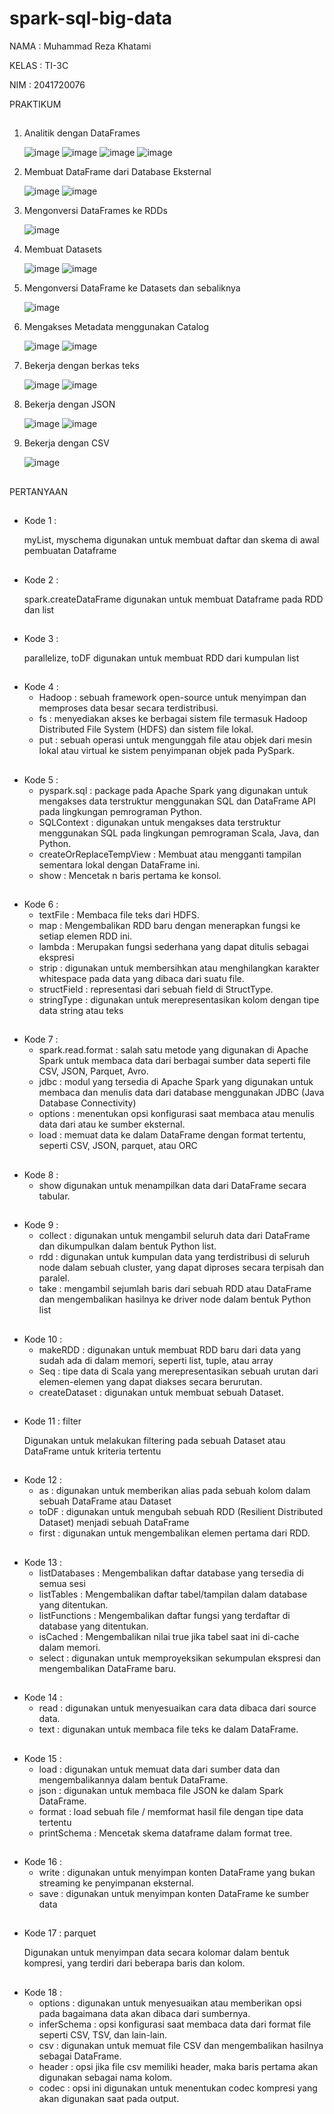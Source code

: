 # spark-sql-big-data
NAMA : Muhammad Reza Khatami

KELAS : TI-3C

NIM : 2041720076

PRAKTIKUM
##
1. Analitik dengan DataFrames
   
   ![image](https://github.com/MuhammadRezaKhatami10/Spark_SQL_big_data/assets/90266254/dc09b8fd-00df-4912-ae5b-ba4b53805ff1)
   ![image](https://github.com/MuhammadRezaKhatami10/Spark_SQL_big_data/assets/90266254/72eca03a-7671-4eec-8586-ba04cac7a636)
   ![image](https://github.com/MuhammadRezaKhatami10/Spark_SQL_big_data/assets/90266254/cd84d3a0-dd28-498e-9d85-161474c937e4)
   ![image](https://github.com/MuhammadRezaKhatami10/Spark_SQL_big_data/assets/90266254/68a5a105-5c60-4713-892b-0b37acbeba1f)
   
2. Membuat DataFrame dari Database Eksternal
   
   ![image](https://github.com/MuhammadRezaKhatami10/Spark_SQL_big_data/assets/90266254/4fa31e08-6d93-4b88-812e-13f073ce4b61)
   ![image](https://github.com/MuhammadRezaKhatami10/Spark_SQL_big_data/assets/90266254/d8dbdaf2-9155-4721-9b16-8ac087fc12fb)

3. Mengonversi DataFrames ke RDDs
   
   ![image](https://github.com/MuhammadRezaKhatami10/Spark_SQL_big_data/assets/90266254/b22dbefa-0378-4b49-bd58-e13c0a6fe643)

4. Membuat Datasets
   
   ![image](https://github.com/MuhammadRezaKhatami10/Spark_SQL_big_data/assets/90266254/278cef15-401f-49ec-ae05-f8b78865c9bf)
   ![image](https://github.com/MuhammadRezaKhatami10/Spark_SQL_big_data/assets/90266254/806cb868-fadd-4914-bef2-c8efc7872ce7)

5. Mengonversi DataFrame ke Datasets dan sebaliknya
    
   ![image](https://github.com/MuhammadRezaKhatami10/Spark_SQL_big_data/assets/90266254/9dd647ed-634b-46e5-9ad2-f87e4aca9c44)

6. Mengakses Metadata menggunakan Catalog
    
   ![image](https://github.com/MuhammadRezaKhatami10/Spark_SQL_big_data/assets/90266254/4c950dda-8f80-487e-8631-b1d298f87dfc)
   ![image](https://github.com/MuhammadRezaKhatami10/Spark_SQL_big_data/assets/90266254/88b74f93-6066-4ed3-9567-1c225c7b818a)
   
7. Bekerja dengan berkas teks
    
    ![image](https://github.com/MuhammadRezaKhatami10/Spark_SQL_big_data/assets/90266254/962f39eb-b876-4f7d-a929-6103cd391d7e)
    ![image](https://github.com/MuhammadRezaKhatami10/Spark_SQL_big_data/assets/90266254/6730a937-2642-46a4-be45-6ce845451a7d)

8. Bekerja dengan JSON
    
    ![image](https://github.com/MuhammadRezaKhatami10/Spark_SQL_big_data/assets/90266254/4adc2e96-ca8e-498c-a276-d16b4fdda735)
    ![image](https://github.com/MuhammadRezaKhatami10/Spark_SQL_big_data/assets/90266254/c4533286-013e-4aaf-8489-6895e1458807)

9. Bekerja dengan CSV
    
    ![image](https://github.com/MuhammadRezaKhatami10/Spark_SQL_big_data/assets/90266254/c976f5b4-43ea-4401-a234-838de1a1e903)
 
##

PERTANYAAN
##

- Kode 1 :  

    myList, myschema digunakan untuk membuat daftar dan skema di awal pembuatan Dataframe
##

- Kode 2 : 

    spark.createDataFrame digunakan untuk membuat Dataframe pada RDD dan list
##

- Kode 3 : 

    parallelize, toDF digunakan untuk membuat RDD dari kumpulan list
##

- Kode 4 :
    - Hadoop : sebuah framework open-source untuk menyimpan dan memproses data besar secara terdistribusi.
    - fs : menyediakan akses ke berbagai sistem file termasuk Hadoop Distributed File System (HDFS) dan sistem file lokal.
    - put : sebuah operasi untuk mengunggah file atau objek dari mesin lokal atau virtual ke sistem penyimpanan objek pada PySpark.
##

- Kode 5 : 
    - pyspark.sql : package pada Apache Spark yang digunakan untuk mengakses data terstruktur menggunakan SQL dan DataFrame API pada lingkungan pemrograman Python.
    - SQLContext : digunakan untuk mengakses data terstruktur menggunakan SQL pada lingkungan pemrograman Scala, Java, dan Python.
    - createOrReplaceTempView : Membuat atau mengganti tampilan sementara lokal dengan DataFrame ini.
    - show : Mencetak n baris pertama ke konsol.
##

- Kode 6 : 
    - textFile : Membaca file teks dari HDFS.
    - map : Mengembalikan RDD baru dengan menerapkan fungsi ke setiap elemen RDD ini.
    - lambda : Merupakan fungsi sederhana yang dapat ditulis sebagai ekspresi
    - strip : digunakan untuk membersihkan atau menghilangkan karakter whitespace pada data yang dibaca dari suatu file.
    - structField : representasi dari sebuah field di StructType.
    - stringType : digunakan untuk merepresentasikan kolom dengan tipe data string atau teks
##

- Kode 7 : 
    - spark.read.format : salah satu metode yang digunakan di Apache Spark untuk membaca data dari berbagai sumber data seperti file CSV, JSON, Parquet, Avro.
    - jdbc : modul yang tersedia di Apache Spark yang digunakan untuk membaca dan menulis data dari database menggunakan JDBC (Java Database Connectivity)
    - options : menentukan opsi konfigurasi saat membaca atau menulis data dari atau ke sumber eksternal.
    - load : memuat data ke dalam DataFrame dengan format tertentu, seperti CSV, JSON, parquet, atau ORC
##

- Kode 8 : 
    - show digunakan untuk menampilkan data dari DataFrame secara tabular.
##

-   Kode 9 : 
    - collect : digunakan untuk mengambil seluruh data dari DataFrame dan dikumpulkan dalam bentuk Python list.
    - rdd : digunakan untuk kumpulan data yang terdistribusi di seluruh node dalam sebuah cluster, yang dapat diproses secara terpisah dan paralel.
    - take : mengambil sejumlah baris dari sebuah RDD atau DataFrame dan mengembalikan hasilnya ke driver node dalam bentuk Python list
##

- Kode 10 : 
    - makeRDD : digunakan untuk membuat RDD baru dari data yang sudah ada di dalam memori, seperti list, tuple, atau array
    - Seq : tipe data di Scala yang merepresentasikan sebuah urutan dari elemen-elemen yang dapat diakses secara berurutan.
    - createDataset : digunakan untuk membuat sebuah Dataset.
##

- Kode 11 : filter

    Digunakan untuk melakukan filtering pada sebuah Dataset atau DataFrame untuk kriteria tertentu
##

- Kode 12 : 
    - as : digunakan untuk memberikan alias pada sebuah kolom dalam sebuah DataFrame atau Dataset
    - toDF : digunakan untuk mengubah sebuah RDD (Resilient Distributed Dataset) menjadi sebuah DataFrame
    - first : digunakan untuk mengembalikan elemen pertama dari RDD.
##

- Kode 13 : 
    - listDatabases : Mengembalikan daftar database yang tersedia di semua sesi
    - listTables : Mengembalikan daftar tabel/tampilan dalam database yang ditentukan.
    - listFunctions : Mengembalikan daftar fungsi yang terdaftar di database yang ditentukan.
    - isCached : Mengembalikan nilai true jika tabel saat ini di-cache dalam memori.
    - select : digunakan untuk memproyeksikan sekumpulan ekspresi dan mengembalikan DataFrame baru.
##

- Kode 14 : 
    - read : digunakan untuk menyesuaikan cara data dibaca dari source data.
    - text : digunakan untuk membaca file teks ke dalam DataFrame.
##

- Kode 15 : 
    - load : digunakan untuk memuat data dari sumber data dan mengembalikannya dalam bentuk DataFrame.
    - json : digunakan untuk membaca file JSON ke dalam Spark DataFrame.
    - format : load sebuah file / memformat hasil file dengan tipe data tertentu
    - printSchema : Mencetak skema dataframe dalam format tree.
##

- Kode 16 : 
    - write : digunakan untuk menyimpan konten DataFrame yang bukan streaming ke penyimpanan eksternal.
    - save : digunakan untuk menyimpan konten DataFrame ke sumber data
##

- Kode 17 : parquet

    Digunakan untuk menyimpan data secara kolomar dalam bentuk kompresi, yang terdiri dari beberapa baris dan kolom. 
##

- Kode 18 : 
    - options : digunakan untuk menyesuaikan atau memberikan opsi pada bagaimana data akan dibaca dari sumbernya.
    - inferSchema : opsi konfigurasi saat membaca data dari format file seperti CSV, TSV, dan lain-lain.
    - csv : digunakan untuk memuat file CSV dan mengembalikan hasilnya sebagai DataFrame.
    - header : opsi jika file csv memiliki header, maka baris pertama akan digunakan sebagai nama kolom.
    - codec : opsi ini digunakan untuk menentukan codec kompresi yang akan digunakan saat pada output.
